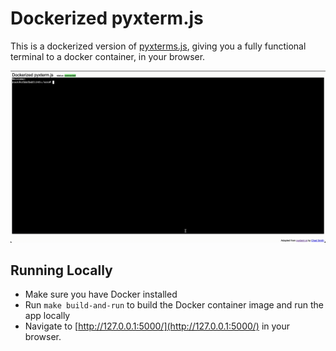 # Dockerized pyxterm.js
This is a dockerized version of [pyxterms.js](cs01/pyxtermjs), giving you a fully functional terminal to a docker container, in your browser.

![screenshot](https://raw.githubusercontent.com/wayscript/pyxtermjs-docker/master/pyxtermjs-docker.gif)

## Running Locally

- Make sure you have Docker installed
- Run `make build-and-run` to build the Docker container image and run the app locally
- Navigate to [http://127.0.0.1:5000/](http://127.0.0.1:5000/) in your browser.
